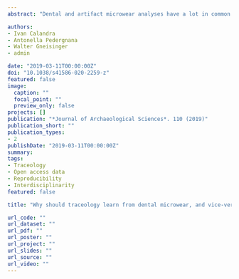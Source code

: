 ```yaml
---
abstract: "Dental and artifact microwear analyses have a lot in common regarding the questions they address, their de- velopmental history and their issues. However, few paleontologists and archeologists are aware of this, and even those who are, do not take into account most of the methodological insights from the other field. In this focus article, we briefly review the main developmental steps of both methods, highlight how similar their histories are and how combining methodological developments can improve both research fields. In both cases, the traditional analyses have been strongly criticized mainly because of their subjectivity and their lack of repeatability and reproducibility. Quantitative surface texture analyses have been proposed in response, re- sulting in dental microwear texture analysis (DMTA) and quantitative artifact microwear analysis (QAMA). DMTA is however a more mature method than QAMA and is well supported within the paleontological community. In this paper, focused on the methodological framework of both fields, we address this topic by arguing that traceologists could borrow a lot from DMTA; this would allow QAMA to become an established method much more quickly. Dental microwear analysts can also learn from traceology, especially regarding sample prepara- tion, experimentation and residue analysis. We hope that this focus article will stimulate more awareness, exchange and collaboration between pa- leontologists and archeologists, and especially between dental and artifact microwear analysts. Paleontology, archeology and the field of surface analysis as a whole would all benefit from such cooperation."

authors:
- Ivan Calandra
- Antonella Pedergnana
- Walter Gneisinger
- admin

date: "2019-03-11T00:00:00Z"
doi: "10.1038/s41586-020-2259-z"
featured: false
image:
  caption: ""
  focal_point: ""
  preview_only: false
projects: []
publication: "*Journal of Archaeological Sciences*. 110 (2019)"
publication_short: ""
publication_types:
- 2
publishDate: "2019-03-11T00:00:00Z"
summary:
tags:
- Traceology
- Open access data
- Reproducibility
- Interdisciplinarity
featured: false

title: "Why should traceology learn from dental microwear, and vice-versa?"

url_code: ""
url_dataset: ""
url_pdf: ""
url_poster: ""
url_project: ""
url_slides: ""
url_source: ""
url_video: ""
---
```

